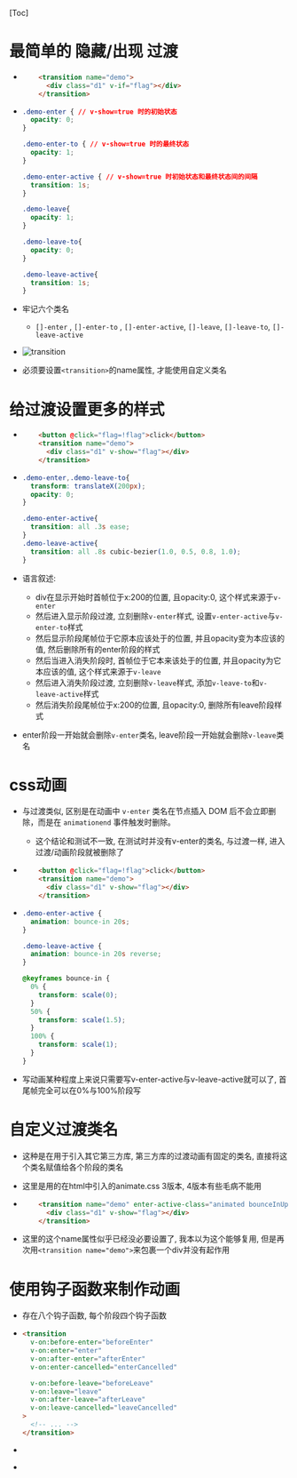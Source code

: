 [Toc]

# 最简单的 隐藏/出现 过渡

- ```html
      <transition name="demo">
        <div class="d1" v-if="flag"></div>
      </transition>
  ```

- ```css
  .demo-enter { // v-show=true 时的初始状态
    opacity: 0;
  }
  
  .demo-enter-to { // v-show=true 时的最终状态
    opacity: 1;
  }
  
  .demo-enter-active { // v-show=true 时初始状态和最终状态间的间隔
    transition: 1s;
  }
  
  .demo-leave{
    opacity: 1;
  }
  
  .demo-leave-to{
    opacity: 0;
  }
  
  .demo-leave-active{
    transition: 1s;
  }
  ```

- 牢记六个类名

  - `[]-enter` , `[]-enter-to` , `[]-enter-active`, `[]-leave`, `[]-leave-to`, `[]-leave-active`

- ![transition](C:\Users\董磊\Desktop\文件夹\image暂存\transition.png)

- 必须要设置`<transition>`的name属性, 才能使用自定义类名

# 给过渡设置更多的样式

- ```html
      <button @click="flag=!flag">click</button>
      <transition name="demo">
        <div class="d1" v-show="flag"></div>
      </transition>
  ```

- ```css
  .demo-enter,.demo-leave-to{
    transform: translateX(200px);
    opacity: 0;
  }
  
  .demo-enter-active{
    transition: all .3s ease;
  }
  .demo-leave-active{
    transition: all .8s cubic-bezier(1.0, 0.5, 0.8, 1.0);
  }
  ```

- 语言叙述: 

  - div在显示开始时首帧位于x:200的位置, 且opacity:0, 这个样式来源于`v-enter`
  - 然后进入显示阶段过渡, 立刻删除`v-enter`样式, 设置`v-enter-active`与`v-enter-to`样式
  - 然后显示阶段尾帧位于它原本应该处于的位置, 并且opacity变为本应该的值, 然后删除所有的enter阶段的样式
  - 然后当进入消失阶段时, 首帧位于它本来该处于的位置, 并且opacity为它本应该的值, 这个样式来源于`v-leave`
  - 然后进入消失阶段过渡, 立刻删除`v-leave`样式, 添加`v-leave-to`和`v-leave-active`样式
  - 然后消失阶段尾帧位于x:200的位置, 且opacity:0, 删除所有leave阶段样式

- enter阶段一开始就会删除`v-enter`类名, leave阶段一开始就会删除`v-leave`类名



# css动画

- 与过渡类似, 区别是在动画中 `v-enter` 类名在节点插入 DOM 后不会立即删除，而是在 `animationend` 事件触发时删除。

  - 这个结论和测试不一致, 在测试时并没有v-enter的类名, 与过渡一样, 进入过渡/动画阶段就被删除了

- ```html
      <button @click="flag=!flag">click</button>
      <transition name="demo">
        <div class="d1" v-show="flag"></div>
      </transition>
  ```

- ```css
  .demo-enter-active {
    animation: bounce-in 20s;
  }
  
  .demo-leave-active {
    animation: bounce-in 20s reverse;
  }
  
  @keyframes bounce-in {
    0% {
      transform: scale(0);
    }
    50% {
      transform: scale(1.5);
    }
    100% {
      transform: scale(1);
    }
  }
  ```

- 写动画某种程度上来说只需要写v-enter-active与v-leave-active就可以了, 首尾帧完全可以在0%与100%阶段写



# 自定义过渡类名

- 这种是在用于引入其它第三方库, 第三方库的过渡动画有固定的类名, 直接将这个类名赋值给各个阶段的类名

- 这里是用的在html中引入的animate.css 3版本, 4版本有些毛病不能用

- ```html
      <transition name="demo" enter-active-class="animated bounceInUp" leave-active-class="animated bounceOutDown">
        <div class="d1" v-show="flag"></div>
      </transition>
  ```

- 这里的这个name属性似乎已经没必要设置了, 我本以为这个能够复用, 但是再次用`<transition name="demo">`来包裹一个div并没有起作用





# 使用钩子函数来制作动画

- 存在八个钩子函数, 每个阶段四个钩子函数

- ```html
  <transition
    v-on:before-enter="beforeEnter"
    v-on:enter="enter"
    v-on:after-enter="afterEnter"
    v-on:enter-cancelled="enterCancelled"
  
    v-on:before-leave="beforeLeave"
    v-on:leave="leave"
    v-on:after-leave="afterLeave"
    v-on:leave-cancelled="leaveCancelled"
  >
    <!-- ... -->
  </transition>
  ```

- ```js
  ```

- 

